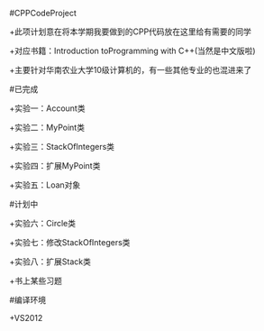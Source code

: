 #CPPCodeProject

+此项计划意在将本学期我要做到的CPP代码放在这里给有需要的同学

+对应书籍：Introduction toProgramming with C++(当然是中文版啦)

+主要针对华南农业大学10级计算机的，有一些其他专业的也混进来了



#已完成
                                                    
+实验一：Account类

+实验二：MyPoint类

+实验三：StackOfIntegers类

+实验四：扩展MyPoint类

+实验五：Loan对象

#计划中


+实验六：Circle类

+实验七：修改StackOfIntegers类

+实验八：扩展Stack类

+书上某些习题


#编译环境

+VS2012

